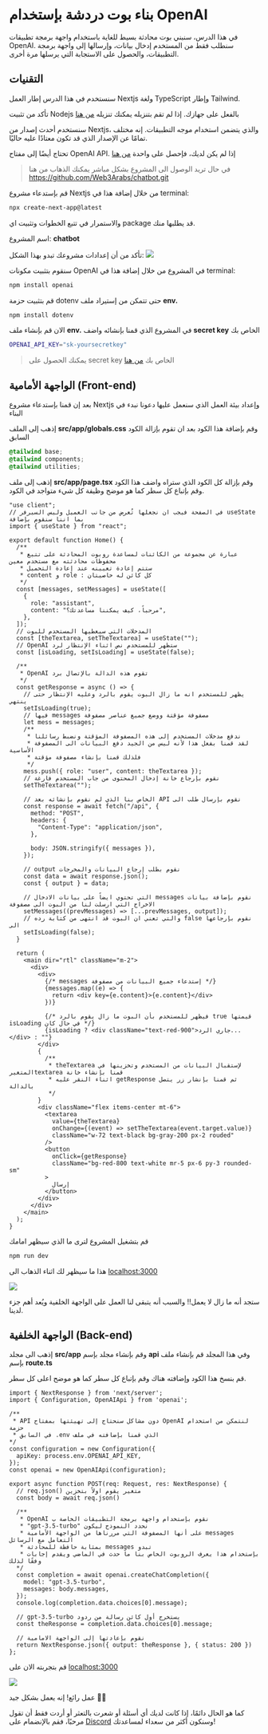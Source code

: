 # بناء بوت دردشة بإستخدام OpenAI

في هذا الدرس، سنبني بوت محادثة بسيط للغاية باستخدام واجهة برمجة تطبيقات OpenAI. سنطلب فقط من المستخدم إدخال بيانات، وإرسالها إلى واجهة برمجة التطبيقات، والحصول على الاستجابة التي يرسلها مرة أخرى.

## التقنيات

سنستخدم في هذا الدرس إطار العمل Nextjs ولغة TypeScript وإطار Tailwind.

تأكد من تثبيت Nodejs بالفعل على جهازك. إذا لم تقم بتنزيله يمكنك تنزيله <a href="https://nodejs.org/en/download" target="_blank">من هنا</a>

سنستخدم أحدث إصدار من Nextjs، والذي يتضمن استخدام موجه التطبيقات. إنه مختلف تمامًا عن الإصدار الذي قد تكون معتادًا عليه حاليًا.

تحتاج أيضًا إلى مفتاح OpenAI API. إذا لم يكن لديك، فإحصل على واحدة <a href="https://platform.openai.com/account/api-keys" target="_blank">من هنا</a>

> في حال تريد الوصول الى المشروع بشكل مباشر يمكنك الذهاب من هنا
> <a href="https://github.com/Web3Arabs/chatbot.git" target="_blank">https://github.com/Web3Arabs/chatbot.git</a>

قم بإستدعاء مشروع Nextjs من خلال إضافة هذا في terminal:

```bash
npx create-next-app@latest
```

والاستمرار في تتبع الخطوات وتثبيت اي package قد يطلبها منك.

اسم المشروع: **chatbot**

تأكد من أن إعدادات مشروعك تبدو بهذا الشكل:
<img src="https://www.web3arabs.com/courses/ai/chatbot/next-chatbot.png"/>

سنقوم بتثبيت مكونات OpenAI في المشروع من خلال إضافة هذا في terminal:

```bash
npm install openai
```

قم بتثبيت حزمة dotenv حتى تتمكن من إستيراد ملف **env.**

```bash
npm install dotenv
```

الان قم بإنشاء ملف **env.** في المشروع الذي قمنا بإنشائه واضف **secret key** الخاص بك

```bash
OPENAI_API_KEY="sk-yoursecretkey"
```

> يمكنك الحصول على secret key الخاص بك <a href="https://platform.openai.com/account/api-keys" target="_blank">من هنا</a>

## الواجهة الأمامية (Front-end)

بعد إن قمنا بإستدعاء مشروع Nextjs وإعداد بيئة العمل الذي سنعمل عليها دعونا نبدء في البناء

إذهب إلى الملف **src/app/globals.css** وقم بإضافة هذا الكود بعد ان تقوم بإزالة الكود السابق

```css
@tailwind base;
@tailwind components;
@tailwind utilities;
```

إذهب إلى ملف **src/app/page.tsx** وقم بإزالة كل الكود الذي ستراه واضف هذا الكود وقم بإتباع كل سطر كما هو موضح وظيفة كل شيء متواجد في الكود.

```TSX
"use client";
// في الصفحة فيجب ان نجعلها تُعرض من جانب العميل وليس السيرفر useState بما اننا سنقوم بإضافة
import { useState } from "react";

export default function Home() {
  /**
   * عبارة عن مجموعة من الكائنات لمساعدة روبوت المحادثة على تتبع محفوظات محادثته مع مستخدم معين
   * ستتم إعادة تعيينه عند إعادة التحميل
   * content و role : كل كائن له خاصيتان
   */
  const [messages, setMessages] = useState([
    {
      role: "assistant",
      content: "مرحباً، كيف يمكننا مساعدتك؟",
    },
  ]);
  // المدخلات التي سيعطيها المستخدم للبوت
  const [theTextarea, setTheTextarea] = useState("");
  // OpenAI ستظهر للمستخدم نص اثناء الإنتظار لرد
  const [isLoading, setIsLoading] = useState(false);

  /**
   * OpenAI تقوم هذه الدالة بالإتصال برد
   */
  const getResponse = async () => {
    // يظهر للمستخدم انه ما زال البوت يقوم بالرد وعليه الإنتظار حتى ينتهي
    setIsLoading(true);
    // فيها messages مصفوفة مؤقتة ووضع جميع عناصر مصفوفة
    let mess = messages;
    /**
     * ندفع مدخلات المستخدم إلى هذه المصفوفة المؤقتة ونضبط رسائلنا
     * لقد قمنا بفعل هذا لأنه ليس من الجيد دفع البيانات الى المصفوفة الأساسية
     * فلذلك قمنا بإنشاء مصفوفة مؤقتة
     */
    mess.push({ role: "user", content: theTextarea });
    // نقوم بإرجاع خانة إدخال المحتوى من جاب المستخدم فارغة
    setTheTextarea("");

    // الخاص بنا الذي لم نقوم بإنشائه بعد API نقوم بإرسال طلب الى
    const response = await fetch("/api", {
      method: "POST",
      headers: {
        "Content-Type": "application/json",
      },

      body: JSON.stringify({ messages }),
    });

    // output نقوم بطلب إرجاع البيانات والمخرجات
    const data = await response.json();
    const { output } = data;

    // التي تحتوي ايضاً على بيانات الادخال messages نقوم بإضافة بيانات الاخراج التي ارسلت لنا من البوت الى مصفوفة
    setMessages((prevMessages) => [...prevMessages, output]);
    // والتي تعني ان البوت قد انتهى من كتابة رده false نقوم بإرجاعها الى
    setIsLoading(false);
  }

  return (
    <main dir="rtl" className="m-2">
      <div>
        <div>
          {/* messages إستدعاء جميع البيانات من مصفوفة */}
          {messages.map((e) => {
            return <div key={e.content}>{e.content}</div>
          })}

          {/* فيظهر للمستخدم بأن البوت ما زال يقوم بالرد true قيمتها isLoading في حال كان */}
          {isLoading ? <div className="text-red-900">جاري الرد...</div> : ""}
        </div>
        {
          /**
           * theTextarea لإستقبال البيانات من المستخدم وتخزينها في المتغيرtextarea قمنا بإنشاء خانة
           * اثناء النقر عليه getResponse ثم قمنا بإنشار زر يتصل بالدالة
           */
        }
        <div className="flex items-center mt-6">
          <textarea
            value={theTextarea}
            onChange={(event) => setTheTextarea(event.target.value)}
            className="w-72 text-black bg-gray-200 px-2 rouded"
          />
          <button
            onClick={getResponse}
            className="bg-red-800 text-white mr-5 px-6 py-3 rounded-sm"
          >
            إرسال
          </button>
        </div>
      </div>
    </main>
  );
}
```

قم بتشغيل المشروع لترى ما الذي سيظهر امامك

```bash
npm run dev
```

هذا ما سيظهر لك اثناء الذهاب الى <a href="http://localhost:3000" target="_blank">localhost:3000</a>

<img src="https://www.web3arabs.com/courses/ai/chatbot/front-end.png"/>

ستجد أنه ما زال لا يعمل!! والسبب أنه يتبقى لنا العمل على الواجهة الخلفية ويُعد أهم جزء لدينا.

## الواجهة الخلفية (Back-end)

إذهب الى مجلد **src/app** وقم بإنشاء مجلد بإسم **api** وفي هذا المجلد قم بإنشاء ملف بإسم **route.ts**

قم بنسخ هذا الكود وإضافته هناك وقم بإتباع كل سطر كما هو موضح اعلى كل سطر.

```TSX
import { NextResponse } from 'next/server';
import { Configuration, OpenAIApi } from 'openai';

/**
 * API دون مشاكل سنحتاج إلى تهيئتها بمفتاح OpenAI لنتمكن من استخدام حزمة
 * في السابق .env الذي قمنا بإضافته في ملف
*/
const configuration = new Configuration({
  apiKey: process.env.OPENAI_API_KEY,
});
const openai = new OpenAIApi(configuration);

export async function POST(req: Request, res: NextResponse) {
  // req.json() متغير يقوم اولاً بتخزين
  const body = await req.json()

  /**
   * OpenAI نقوم بإستخدام واجهة برمجة التطبيقات الخاصة ب
   * "gpt-3.5-turbo" نحدد النموذج ليكون
   * على أنها المصفوفة التي مررناها من الواجهة الأمامية messages التعامل مع الرسائل
   * بمثابة حافظة للمحادثة messages تبدو
   * بإستخدام هذا يعرف الروبوت الخاص بنا ما حدث في الماضي ويقدم إجابات وفقًا لذلك
  */
  const completion = await openai.createChatCompletion({
    model: "gpt-3.5-turbo",
    messages: body.messages,
  });
  console.log(completion.data.choices[0].message);

  // gpt-3.5-turbo يستخرج أول كائن رسالة من ردود
  const theResponse = completion.data.choices[0].message;

  // نقوم بإعادتها إلى الواجهة الامامية
  return NextResponse.json({ output: theResponse }, { status: 200 })
};
```

قم بتجربته الان على <a href="http://localhost:3000" target="_blank">localhost:3000</a>

<img src="https://www.web3arabs.com/courses/ai/chatbot/chatbot.png"/>

عمل رائع! إنه يعمل بشكل جيد 🥳🥳

كما هو الحال دائمًا، إذا كانت لديك أي أسئلة أو شعرت بالتعثر أو أردت فقط أن تقول مرحبًا، فقم بالإنضمام على <a href="https://discord.gg/ykgUvqMc4Q" target="_blank">Discord</a> وسنكون أكثر من سعداء لمساعدتك!
